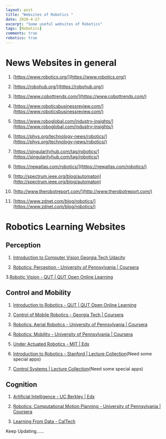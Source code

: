 ```yaml
---
layout: post
title: "Websites of Robotics "
date: 2020-4-27
excerpt: "Some useful websites of Robotics"
tags: [Robotics]
comments: true
robotics: true
---
```


# News Websites in general
1. [https://www.robotics.org/](https://www.robotics.org/)

2. [https://robohub.org/](https://robohub.org/)

3. [https://www.cobottrends.com/](https://www.cobottrends.com/)

4. [https://www.roboticsbusinessreview.com/](https://www.roboticsbusinessreview.com/)

5. [https://www.roboglobal.com/industry-insights/](https://www.roboglobal.com/industry-insights/)

6. [https://phys.org/technology-news/robotics/](https://phys.org/technology-news/robotics/)

7. [https://singularityhub.com/tag/robotics/](https://singularityhub.com/tag/robotics/)

8. [https://newatlas.com/robotics/](https://newatlas.com/robotics/)

9. [http://spectrum.ieee.org/blog/automaton](http://spectrum.ieee.org/blog/automaton)

10. [http://www.therobotreport.com/](http://www.therobotreport.com/)

11. [https://www.zdnet.com/blog/robotics/](https://www.zdnet.com/blog/robotics/)

# Robotics Learning Websites

## Perception

1. [Introduction to Computer Vision Georgia Tech  Udacity](https://www.udacity.com/course/introduction-to-computer-vision--ud810)

2. [Robotics: Perception - University of Pennsylvania | Coursera](https://www.coursera.org/learn/robotics-perception)

3.[Robotic Vision - QUT | QUT Open Online Learning](https://www.qut.edu.au/study/open-online-learning)

## Control and Mobility

1. [Introduction to Robotics - QUT | QUT Open Online Learning](https://www.qut.edu.au/study/open-online-learning)

2. [Control of Mobile Robotics - Georgia Tech | Coursera](https://www.coursera.org/learn/mobile-robot)

3. [Robotics: Aerial Robotics - University of Pennsylvania | Coursera](https://www.coursera.org/learn/robotics-flight)

4. [Robotics: Mobility - University of Pennsylvania | Coursera](https://www.coursera.org/learn/robotics-mobility)

5. [Under Actuated Robotics - MIT | Edx](https://www.edx.org/course/underactuated-robotics-2)

6. [Introduction to Robotics - Stanford | Lecture Collection](https://www.youtube.com/playlist?list=PL65CC0384A1798ADF)(Need some special apps)

7. [Control Systems | Lecture Collection](https://www.youtube.com/playlist?list=PLUMWjy5jgHK3j74Z5Tq6Tso1fSfVWZC8L)(Need some special apps)

## Cognition

1. [Artificial Intelligence - UC Berkley | Edx](https://www.edx.org/course/artificial-intelligence-ai)

2. [Robotics: Computational Motion Planning - University of Pennsylvania | Coursera](https://www.coursera.org/learn/robotics-motion-planning)

3. [Learning From Data - CalTech](https://work.caltech.edu/telecourse.html)

Keep Updating......
